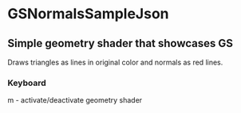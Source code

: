 # GSNormalsSampleJson
## Simple geometry shader that showcases GS
Draws triangles as lines in original color and normals as red lines.
### Keyboard
m - activate/deactivate geometry shader
